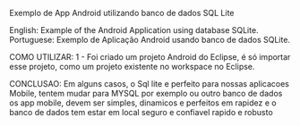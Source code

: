 
Exemplo de App Android utilizando banco de dados SQL Lite

English: Example of the Android Application using database SQLite. 
Portuguese: Exemplo de Aplicação Android usando banco de dados SQLite.

COMO UTILIZAR:
1 - Foi criado um projeto Android do Eclipse, é só importar esse projeto, como um projeto existente no workspace no Eclipse.

CONCLUSAO:
Em alguns casos, o Sql lite e perfeito para nossas aplicacoes Mobile, tentem mudar para MYSQL por exemplo ou outro banco de dados
os app mobile, devem ser simples, dinamicos e perfeitos em rapidez e o banco de dados tem estar em local seguro e confiavel 
rapido e robusto
